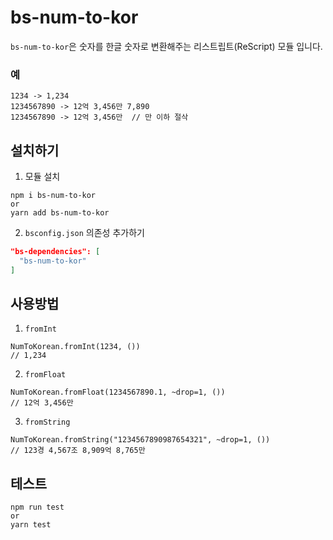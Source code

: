 # bs-num-to-kor

`bs-num-to-kor`은 숫자를 한글 숫자로 변환해주는 리스트립트(ReScript) 모듈 입니다.

### 예
```
1234 -> 1,234
1234567890 -> 12억 3,456만 7,890
1234567890 -> 12억 3,456만  // 만 이하 절삭
```

## 설치하기

1. 모듈 설치

```shell
npm i bs-num-to-kor
or
yarn add bs-num-to-kor
```

2. `bsconfig.json` 의존성 추가하기

```json
"bs-dependencies": [
  "bs-num-to-kor"
]
```

## 사용방법

1. `fromInt`

```reason
NumToKorean.fromInt(1234, ())
// 1,234
```

2. `fromFloat`

```reason
NumToKorean.fromFloat(1234567890.1, ~drop=1, ())
// 12억 3,456만
```

3. `fromString`

```reason
NumToKorean.fromString("1234567890987654321", ~drop=1, ())
// 123경 4,567조 8,909억 8,765만
```

## 테스트

```shell
npm run test
or
yarn test
```